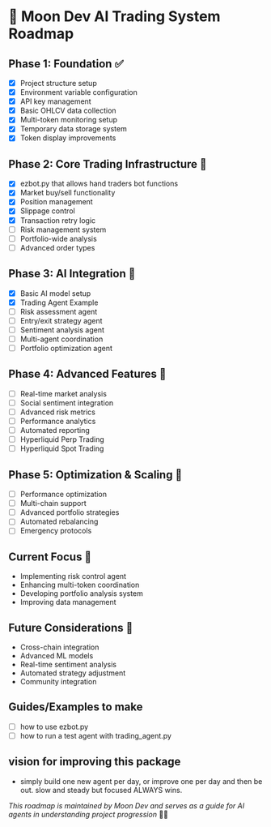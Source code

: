 # 🌙 Moon Dev AI Trading System Roadmap

## Phase 1: Foundation ✅
- [x] Project structure setup
- [x] Environment variable configuration
- [x] API key management
- [x] Basic OHLCV data collection
- [x] Multi-token monitoring setup
- [x] Temporary data storage system
- [x] Token display improvements

## Phase 2: Core Trading Infrastructure 🚧
- [x] ezbot.py that allows hand traders bot functions
- [x] Market buy/sell functionality
- [x] Position management
- [x] Slippage control
- [x] Transaction retry logic
- [ ] Risk management system
- [ ] Portfolio-wide analysis
- [ ] Advanced order types

## Phase 3: AI Integration 🤖
- [x] Basic AI model setup
- [x] Trading Agent Example
- [ ] Risk assessment agent
- [ ] Entry/exit strategy agent
- [ ] Sentiment analysis agent
- [ ] Multi-agent coordination
- [ ] Portfolio optimization agent

## Phase 4: Advanced Features 🔮
- [ ] Real-time market analysis
- [ ] Social sentiment integration
- [ ] Advanced risk metrics
- [ ] Performance analytics
- [ ] Automated reporting
- [ ] Hyperliquid Perp Trading
- [ ] Hyperliquid Spot Trading 

## Phase 5: Optimization & Scaling 🚀
- [ ] Performance optimization
- [ ] Multi-chain support
- [ ] Advanced portfolio strategies
- [ ] Automated rebalancing
- [ ] Emergency protocols

## Current Focus 🎯
- Implementing risk control agent
- Enhancing multi-token coordination
- Developing portfolio analysis system
- Improving data management

## Future Considerations 🌠
- Cross-chain integration
- Advanced ML models
- Real-time sentiment analysis
- Automated strategy adjustment
- Community integration

## Guides/Examples to make
- [ ] how to use ezbot.py
- [ ] how to run a test agent with trading_agent.py

## vision for improving this package
- simply build one new agent per day, or improve one per day and then be out. slow and steady but focused ALWAYS wins.

*This roadmap is maintained by Moon Dev and serves as a guide for AI agents in understanding project progression* 🤖✨